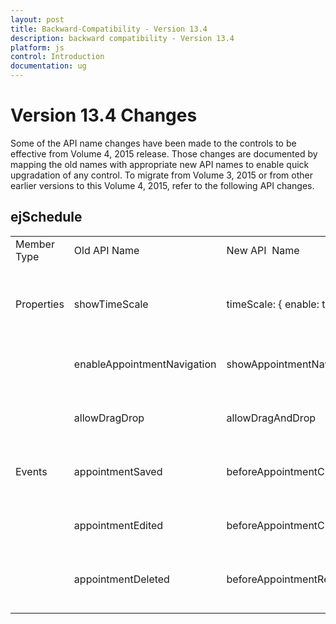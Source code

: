 ```yaml
---
layout: post
title: Backward-Compatibility - Version 13.4
description: backward compatibility - Version 13.4
platform: js
control: Introduction
documentation: ug
---
```


# Version 13.4 Changes

Some of the API name changes have been made to the controls to be effective from Volume 4, 2015 release. Those changes are documented by mapping the old names with appropriate new API names to enable quick upgradation of any control. To migrate from Volume 3, 2015 or from other earlier versions to this Volume 4, 2015, refer to the following API changes.

## ejSchedule

<table>
<tr>
<td>
Member Type<br/><br/></td><td>
Old API Name<br/><br/></td><td>
New API  Name<br/><br/></td><td>
Comments<br/><br/></td></tr>
<tr>
<td>
Properties<br/><br/></td><td>
showTimeScale<br/><br/></td><td>
timeScale: { enable: true }<br/><br/></td><td>
Instead of showTimeScale, <br/> enable option can be used.<br/><br/></td></tr>
<tr>
<td>
<br/><br/></td><td>
enableAppointmentNavigation<br/><br/></td><td>
showAppointmentNavigator<br/><br/></td><td>
Renamed as per naming convention. <br/><br/></td></tr>
<tr>
<td>
<br/><br/></td><td>
allowDragDrop<br/><br/></td><td>
allowDragAndDrop<br/><br/></td><td>
Renamed as per naming convention.<br/><br/></td></tr>
<tr>
<td>
Events<br/><br/></td><td>
appointmentSaved<br/><br/></td><td>
beforeAppointmentCreate<br/><br/></td><td>
Renamed as per naming convention.<br/><br/></td></tr>
<tr>
<td>
<br/><br/></td><td>
appointmentEdited<br/><br/></td><td>
beforeAppointmentChange<br/><br/></td><td>
Renamed as per naming convention.<br/><br/></td></tr>
<tr>
<td>
<br/><br/></td><td>
appointmentDeleted<br/><br/></td><td>
beforeAppointmentRemove<br/><br/></td><td>
Renamed as per naming convention.<br/><br/></td></tr>
</table>